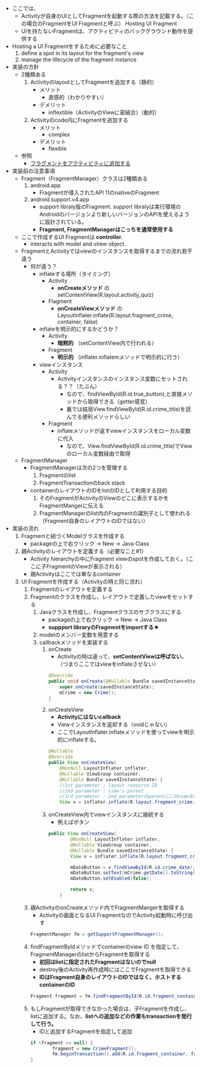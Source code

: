 - ここでは、
    - Activityが自身のUIとしてFragmentを起動する際の方法を記載する。（この場合のFragmentをUI Fragmentと呼ぶ） Hosting UI Fragment
    - UIを持たないFragmentは、アクティビティのバックグラウンド動作を提供する
- Hosting a UI Fragmentをするために必要なこと
    1. define a spot in its layout for the fragment's view
    2. manage the lifecycle of the fragment instance
- 実装の方針
    - 2種類ある
        1. ActivityのlayoutとしてFragmentを追加する（静的）
            - メリット
                - 直感的（わかりやすい）
            - デメリット
                - inflextible（ActivityのViewに密結合）（動的）
        2. Activityのcode内にFragmentを追加する
            - メリット
                - complex
            - デメリット
                - flexible
    - 参照
        - [フラグメントをアクティビティに追加する](https://developer.android.com/guide/components/fragments#Adding)
- 実装前の注意事項
    - Fragment（FragmentManager）クラスは2種類ある
        1.  android.app
            - Fragmentが導入されたAPI 11のnativeのFragment
        2. android.support.v4.app
            - support libraly版のFragment. support libralyは実行環境のAndroidのバージョンより新しいバージョンのAPIを使えるように設計されている。
            - **Fragment, FragmentManagerはこっちを通常使用する**
    -  ここで作成するUI Fragmentは **controller**.
        - interacts with model and virew object.
    - FragmentとActivityではviewのインスタンスを取得するまでの流れ若干違う
        - 何が違う？
            - inflateする場所（タイミング）
                - Activity
                    - **onCreateメソッド** のsetContentView(R.layout.activity_quiz)
                - Flagment
                    - **onCreateViewメソッド** のLayoutInflater.inflate(R.layout.fragment_crime, container, false)
            - inflateを明示的にするかどうか？
                - Activity
                    - **暗黙的** （setContentView内で行われる）
                - Fragment
                    - **明示的** （inflater.inflatemメソッドで明示的に行う）
            - viewインスタンス
                - Activity
                    - Activityインスタンスのインスタンス変数にセットされる？？（たぶん）
                        - なので、findViewById(R.id.true_button);と直接メソッドから取得できる（getter感覚）
                        - 裏では結局View.findViewById(R.id.crime_title)を読んでる便利メソッドらしい
                - Fragment
                    -  inflateメソッドが返すviewインスタンスをローカル変数に代入
                        - なので、View.findViewById(R.id.crime_title)でViewのローカル変数経由で取得
    - FragmentManager
        - FragmentManagerは次の2つを管理する
            1. Fragmentのlist
            2. FragmentTransactionのback stack
        - containerのレイアウトのIDをlistのIDとして利用する目的
            1. そのFragmentがActivityのViewのどこに表示するかをFragmentMangerに伝える
            2. FragmentManagerのlist内のFragmentの識別子として使われる（Fragment自身のレイアウトのIDではない）
- 実装の流れ
    1. Fragmentと紐づくModelクラスを作成する
        - packageの上で右クリック -> New -> Java Class
    2. 親Activityのレイアウトを定義する（必要なこと#1）
        - Activity hierarchyの中にFragment viewのspotを作成しておく。（ここに子FragmentのViewが表示される）
        - 親Activityはここでは単なるcontainer
    3. UI Fragmentを作成する（Activityの時と同じ流れ）
        1. Fragmentのレイアウトを定義する
        2. Fragmentのクラスを作成し、レイアウトで定義したviewをセットする
            1. Javaクラスを作成し、Fragmentクラスのサブクラスにする
                - packageの上で右クリック -> New -> Java Class
                - **suppport libraryのFragmentをimportする★**
            2.  modelのメンバー変数を用意する
            3. callbackメソッドを実装する
                1. onCreate
                    - Activityの時は違って、**setContentViewは呼ばない**。（つまりここではviewをinflateさせない）
                    ```java
                    @Override
                    public void onCreate(@Nullable Bundle savedInstanceState) {
                        super.onCreate(savedInstanceState);
                        mCrime = new Crime();
                    }
                    ```
                2. onCreateView
                    - **Activityにはないcallback**
                    - Viewインスタンスを返却する（voidじゃない）
                    - ここでLayoutInflater.inflateメソッドを使ってviewを明示的にinflateする。
                    ```java
                    @Nullable
                    @Override
                    public View onCreateView(
                        @NonNull LayoutInflater inflater,
                        @Nullable ViewGroup container,
                        @Nullable Bundle savedInstanceState) {
                        //1st parameter : layout resource ID
                        //2nd parameter : view's parent
                        //3rd parameter : 2nd parameterのparentにこのviewをaddするかどうか
                        View v = inflater.inflate(R.layout.fragment_crime, container, false);
                    ```
                3. onCreateView内でviewインスタンスに接続する
                    - 例えばボタン
                    ```java
                    public View onCreateView(
                            @NonNull LayoutInflater inflater,
                            @Nullable ViewGroup container,
                            @Nullable Bundle savedInstanceState) {
                            View v = inflater.inflate(R.layout.fragment_crime, container, false);

                            mDateButton = v.findViewById(R.id.crime_date);
                            mDateButton.setText(mCrime.getDate().toString());
                            mDateButton.setEnabled(false);

                            return v;
                        }
                    ```
        3. 親ActivityのonCreateメソッド内でFragmentMangerを取得する
            - Activityの画面となるUI FragmentなのでActivity起動時に呼び出す
            ```java
            FragmentManager fm = getSupportFragmentManager();
            ```
        4. findFragmentByIdメソッドでcontainerのview ID を指定して、FragmentManagerのlistからFragmentを取得する
            - **初回はlistに指定されたFragmentはないのでnull**
            - destroy後のActivity再作成時にはここでFragmentを取得できる
            - **IDはFragment自身のレイアウトのIDではなく、ホストするcontainerのID**
            ```java
            Fragment fragment = fm.findFragmentById(R.id.fragment_container);
            ```
        5.  もしFragmentが取得できなかった場合は、子Fragmentを作成し、listに追加する。なお、**listへの追加などの作業もtransactionを発行して行う。**
            - IDと追加するFragmentを指定して追加
            ```java
            if (fragment == null) {
                    fragment = new CrimeFragment();
                    fm.beginTransaction().add(R.id.fragment_container, fragment).commit();
            }
            ```
